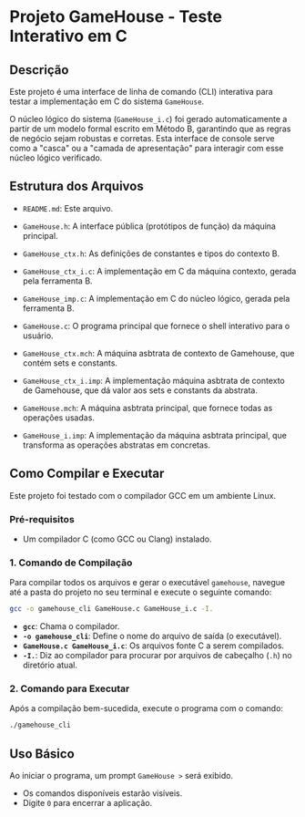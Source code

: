 # Projeto GameHouse - Teste Interativo em C

## Descrição

Este projeto é uma interface de linha de comando (CLI) interativa para testar a implementação em C do sistema `GameHouse`.

O núcleo lógico do sistema (`GameHouse_i.c`) foi gerado automaticamente a partir de um modelo formal escrito em Método B, garantindo que as regras de negócio sejam robustas e corretas. Esta interface de console serve como a "casca" ou a "camada de apresentação" para interagir com esse núcleo lógico verificado.

## Estrutura dos Arquivos

-   `README.md`: Este arquivo.
-   `GameHouse.h`: A interface pública (protótipos de função) da máquina principal.
-   `GameHouse_ctx.h`: As definições de constantes e tipos do contexto B.
-   `GameHouse_ctx_i.c`: A implementação em C da máquina contexto, gerada pela ferramenta B.
-   `GameHouse_imp.c`: A implementação em C do núcleo lógico, gerada pela ferramenta B.
-   `GameHouse.c`: O programa principal que fornece o shell interativo para o usuário.

-   `GameHouse_ctx.mch`: A máquina asbtrata de contexto de Gamehouse, que contém sets e constants.
-   `GameHouse_ctx_i.imp`: A implementação máquina asbtrata de contexto de Gamehouse, que dá valor aos sets e constants da abstrata.
-   `GameHouse.mch`: A máquina asbtrata principal, que fornece todas as operações usadas.
-   `GameHouse_i.imp`: A implementação da máquina asbtrata principal, que transforma as operações abstratas em concretas.

## Como Compilar e Executar

Este projeto foi testado com o compilador GCC em um ambiente Linux.

### Pré-requisitos

-   Um compilador C (como GCC ou Clang) instalado.

### 1. Comando de Compilação

Para compilar todos os arquivos e gerar o executável `gamehouse`, navegue até a pasta do projeto no seu terminal e execute o seguinte comando:

```bash
gcc -o gamehouse_cli GameHouse.c GameHouse_i.c -I.
```

-   **`gcc`**: Chama o compilador.
-   **`-o gamehouse_cli`**: Define o nome do arquivo de saída (o executável).
-   **`GameHouse.c GameHouse_i.c`**: Os arquivos fonte C a serem compilados.
-   **`-I.`**: Diz ao compilador para procurar por arquivos de cabeçalho (`.h`) no diretório atual.

### 2. Comando para Executar

Após a compilação bem-sucedida, execute o programa com o comando:

```bash
./gamehouse_cli
```

## Uso Básico

Ao iniciar o programa, um prompt `GameHouse >` será exibido.

-   Os comandos disponíveis estarão visíveis.
-   Digite `0` para encerrar a aplicação.